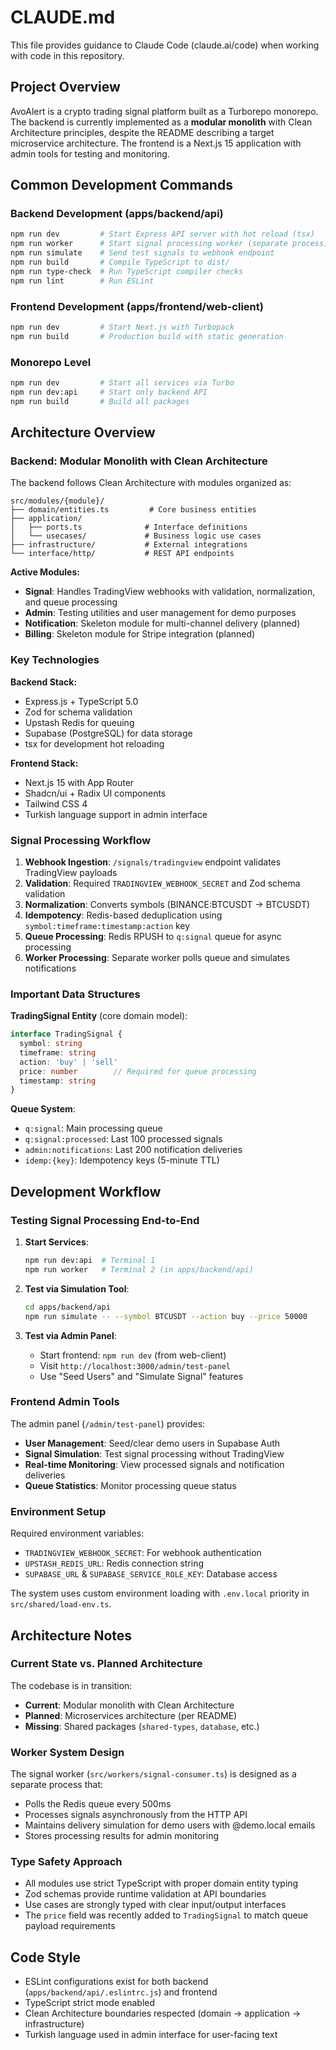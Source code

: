 # CLAUDE.md

This file provides guidance to Claude Code (claude.ai/code) when working with code in this repository.

## Project Overview

AvoAlert is a crypto trading signal platform built as a Turborepo monorepo. The backend is currently implemented as a **modular monolith** with Clean Architecture principles, despite the README describing a target microservice architecture. The frontend is a Next.js 15 application with admin tools for testing and monitoring.

## Common Development Commands

### Backend Development (apps/backend/api)
```bash
npm run dev         # Start Express API server with hot reload (tsx)
npm run worker      # Start signal processing worker (separate process)
npm run simulate    # Send test signals to webhook endpoint
npm run build       # Compile TypeScript to dist/
npm run type-check  # Run TypeScript compiler checks
npm run lint        # Run ESLint
```

### Frontend Development (apps/frontend/web-client)
```bash
npm run dev         # Start Next.js with Turbopack
npm run build       # Production build with static generation
```

### Monorepo Level
```bash
npm run dev         # Start all services via Turbo
npm run dev:api     # Start only backend API
npm run build       # Build all packages
```

## Architecture Overview

### Backend: Modular Monolith with Clean Architecture

The backend follows Clean Architecture with modules organized as:

```
src/modules/{module}/
├── domain/entities.ts         # Core business entities
├── application/
│   ├── ports.ts              # Interface definitions  
│   └── usecases/             # Business logic use cases
├── infrastructure/           # External integrations
└── interface/http/           # REST API endpoints
```

**Active Modules:**
- **Signal**: Handles TradingView webhooks with validation, normalization, and queue processing
- **Admin**: Testing utilities and user management for demo purposes
- **Notification**: Skeleton module for multi-channel delivery (planned)
- **Billing**: Skeleton module for Stripe integration (planned)

### Key Technologies

**Backend Stack:**
- Express.js + TypeScript 5.0
- Zod for schema validation
- Upstash Redis for queuing
- Supabase (PostgreSQL) for data storage
- tsx for development hot reloading

**Frontend Stack:**
- Next.js 15 with App Router
- Shadcn/ui + Radix UI components
- Tailwind CSS 4
- Turkish language support in admin interface

### Signal Processing Workflow

1. **Webhook Ingestion**: `/signals/tradingview` endpoint validates TradingView payloads
2. **Validation**: Required `TRADINGVIEW_WEBHOOK_SECRET` and Zod schema validation
3. **Normalization**: Converts symbols (BINANCE:BTCUSDT → BTCUSDT)
4. **Idempotency**: Redis-based deduplication using `symbol:timeframe:timestamp:action` key
5. **Queue Processing**: Redis RPUSH to `q:signal` queue for async processing
6. **Worker Processing**: Separate worker polls queue and simulates notifications

### Important Data Structures

**TradingSignal Entity** (core domain model):
```typescript
interface TradingSignal {
  symbol: string
  timeframe: string
  action: 'buy' | 'sell'
  price: number        // Required for queue processing
  timestamp: string
}
```

**Queue System**:
- `q:signal`: Main processing queue
- `q:signal:processed`: Last 100 processed signals
- `admin:notifications`: Last 200 notification deliveries
- `idemp:{key}`: Idempotency keys (5-minute TTL)

## Development Workflow

### Testing Signal Processing End-to-End

1. **Start Services**:
   ```bash
   npm run dev:api  # Terminal 1
   npm run worker   # Terminal 2 (in apps/backend/api)
   ```

2. **Test via Simulation Tool**:
   ```bash
   cd apps/backend/api
   npm run simulate -- --symbol BTCUSDT --action buy --price 50000
   ```

3. **Test via Admin Panel**:
   - Start frontend: `npm run dev` (from web-client)
   - Visit `http://localhost:3000/admin/test-panel`
   - Use "Seed Users" and "Simulate Signal" features

### Frontend Admin Tools

The admin panel (`/admin/test-panel`) provides:
- **User Management**: Seed/clear demo users in Supabase Auth
- **Signal Simulation**: Test signal processing without TradingView
- **Real-time Monitoring**: View processed signals and notification deliveries
- **Queue Statistics**: Monitor processing queue status

### Environment Setup

Required environment variables:
- `TRADINGVIEW_WEBHOOK_SECRET`: For webhook authentication
- `UPSTASH_REDIS_URL`: Redis connection string
- `SUPABASE_URL` & `SUPABASE_SERVICE_ROLE_KEY`: Database access

The system uses custom environment loading with `.env.local` priority in `src/shared/load-env.ts`.

## Architecture Notes

### Current State vs. Planned Architecture

The codebase is in transition:
- **Current**: Modular monolith with Clean Architecture
- **Planned**: Microservices architecture (per README)
- **Missing**: Shared packages (`shared-types`, `database`, etc.)

### Worker System Design

The signal worker (`src/workers/signal-consumer.ts`) is designed as a separate process that:
- Polls the Redis queue every 500ms
- Processes signals asynchronously from the HTTP API
- Maintains delivery simulation for demo users with @demo.local emails
- Stores processing results for admin monitoring

### Type Safety Approach

- All modules use strict TypeScript with proper domain entity typing
- Zod schemas provide runtime validation at API boundaries
- Use cases are strongly typed with clear input/output interfaces
- The `price` field was recently added to `TradingSignal` to match queue payload requirements

## Code Style

- ESLint configurations exist for both backend (`apps/backend/api/.eslintrc.js`) and frontend
- TypeScript strict mode enabled
- Clean Architecture boundaries respected (domain → application → infrastructure)
- Turkish language used in admin interface for user-facing text